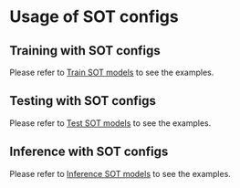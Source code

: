 # Usage of SOT configs

## Training with SOT configs

Please refer to [Train SOT models](../../docs/quick_run.md#examples-of-training-sot-model) to see the examples.

## Testing with SOT configs

Please refer to [Test SOT models](../../docs/quick_run.md#examples-of-testing-sot-model) to see the examples.

## Inference with SOT configs

Please refer to [Inference SOT models](../../docs/quick_run.md#inference-sot-models) to see the examples.
